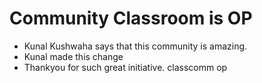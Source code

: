 # Community Classroom is OP

- Kunal Kushwaha says that this community is amazing.
- Kunal made this change
- Thankyou for such great initiative. classcomm op
